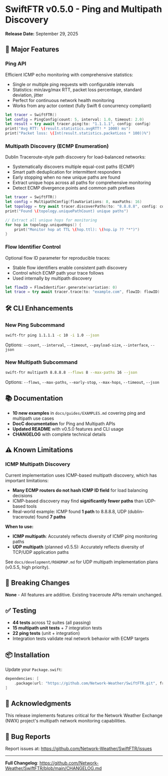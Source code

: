 # SwiftFTR v0.5.0 - Ping and Multipath Discovery

**Release Date:** September 29, 2025

## 🎉 Major Features

### Ping API
Efficient ICMP echo monitoring with comprehensive statistics:
- Single or multiple ping requests with configurable intervals
- Statistics: min/avg/max RTT, packet loss percentage, standard deviation, jitter
- Perfect for continuous network health monitoring
- Works from any actor context (fully Swift 6 concurrency compliant)

```swift
let tracer = SwiftFTR()
let config = PingConfig(count: 5, interval: 1.0, timeout: 2.0)
let result = try await tracer.ping(to: "1.1.1.1", config: config)
print("Avg RTT: \(result.statistics.avgRTT! * 1000) ms")
print("Packet loss: \(Int(result.statistics.packetLoss * 100))%")
```

### Multipath Discovery (ECMP Enumeration)
Dublin Traceroute-style path discovery for load-balanced networks:
- Systematically discovers multiple equal-cost paths (ECMP)
- Smart path deduplication for intermittent responders
- Early stopping when no new unique paths are found
- Extract unique hops across all paths for comprehensive monitoring
- Detect ECMP divergence points and common path prefixes

```swift
let tracer = SwiftFTR()
let config = MultipathConfig(flowVariations: 8, maxPaths: 16)
let topology = try await tracer.discoverPaths(to: "8.8.8.8", config: config)
print("Found \(topology.uniquePathCount) unique paths")

// Extract all unique hops for monitoring
for hop in topology.uniqueHops() {
    print("Monitor hop at TTL \(hop.ttl): \(hop.ip ?? "*")")
}
```

### Flow Identifier Control
Optional flow ID parameter for reproducible traces:
- Stable flow identifiers enable consistent path discovery
- Control which ECMP path your trace follows
- Used internally by multipath discovery

```swift
let flowID = FlowIdentifier.generate(variation: 0)
let trace = try await tracer.trace(to: "example.com", flowID: flowID)
```

## 🛠️ CLI Enhancements

### New Ping Subcommand
```bash
swift-ftr ping 1.1.1.1 -c 10 -i 1.0 --json
```

Options: `--count`, `--interval`, `--timeout`, `--payload-size`, `--interface`, `--json`

### New Multipath Subcommand
```bash
swift-ftr multipath 8.8.8.8 --flows 8 --max-paths 16 --json
```

Options: `--flows`, `--max-paths`, `--early-stop`, `--max-hops`, `--timeout`, `--json`

## 📚 Documentation

- **10 new examples** in `docs/guides/EXAMPLES.md` covering ping and multipath use cases
- **DocC documentation** for Ping and Multipath APIs
- **Updated README** with v0.5.0 features and CLI usage
- **CHANGELOG** with complete technical details

## ⚠️ Known Limitations

### ICMP Multipath Discovery
Current implementation uses ICMP-based multipath discovery, which has important limitations:

- **Many ECMP routers do not hash ICMP ID field** for load balancing decisions
- ICMP-based discovery may find **significantly fewer paths** than UDP-based tools
- Real-world example: ICMP found **1 path** to 8.8.8.8, UDP (dublin-traceroute) found **7 paths**

**When to use:**
- **ICMP multipath**: Accurately reflects diversity of ICMP ping monitoring paths
- **UDP multipath** (planned v0.5.5): Accurately reflects diversity of TCP/UDP application paths

See `docs/development/ROADMAP.md` for UDP multipath implementation plans (v0.5.5, high priority).

## 🔄 Breaking Changes

**None** - All features are additive. Existing traceroute APIs remain unchanged.

## ✅ Testing

- **44 tests** across 12 suites (all passing)
- **15 multipath unit tests** + 7 integration tests
- **22 ping tests** (unit + integration)
- Integration tests validate real network behavior with ECMP targets

## 📦 Installation

Update your `Package.swift`:

```swift
dependencies: [
    .package(url: "https://github.com/Network-Weather/SwiftFTR.git", from: "0.5.0")
]
```

## 🙏 Acknowledgments

This release implements features critical for the Network Weather Exchange (NWX) project's multipath network monitoring capabilities.

## 🐛 Bug Reports

Report issues at: https://github.com/Network-Weather/SwiftFTR/issues

---

**Full Changelog**: https://github.com/Network-Weather/SwiftFTR/blob/main/CHANGELOG.md